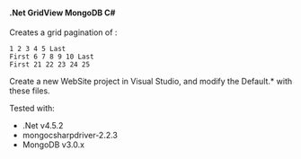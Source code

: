 

#### .Net GridView MongoDB C#

Creates a grid pagination of : 

```
1 2 3 4 5 Last 
First 6 7 8 9 10 Last
First 21 22 23 24 25 
```

Create a new WebSite project in Visual Studio, and modify the Default.* with these files. 

Tested with: 

* .Net v4.5.2
* mongocsharpdriver-2.2.3
* MongoDB v3.0.x

